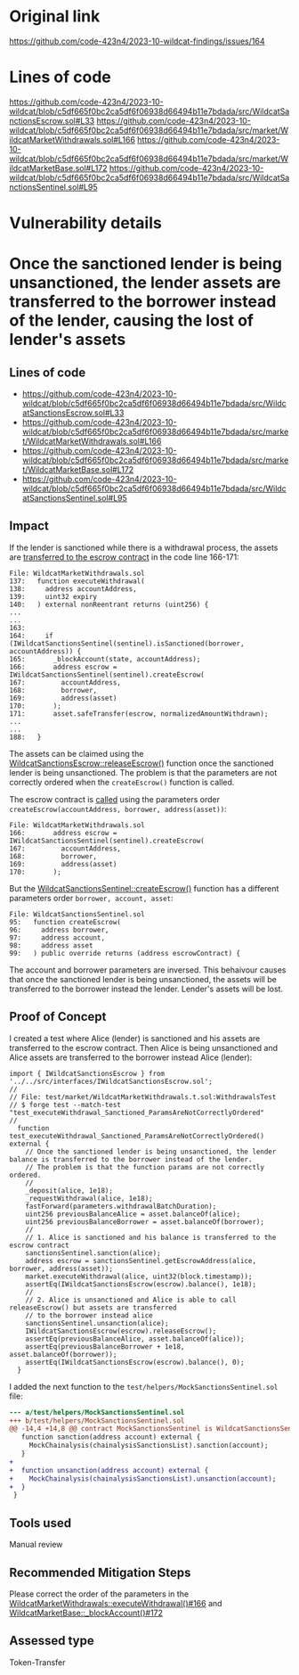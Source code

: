 # Original link
https://github.com/code-423n4/2023-10-wildcat-findings/issues/164
# Lines of code

https://github.com/code-423n4/2023-10-wildcat/blob/c5df665f0bc2ca5df6f06938d66494b11e7bdada/src/WildcatSanctionsEscrow.sol#L33
https://github.com/code-423n4/2023-10-wildcat/blob/c5df665f0bc2ca5df6f06938d66494b11e7bdada/src/market/WildcatMarketWithdrawals.sol#L166
https://github.com/code-423n4/2023-10-wildcat/blob/c5df665f0bc2ca5df6f06938d66494b11e7bdada/src/market/WildcatMarketBase.sol#L172
https://github.com/code-423n4/2023-10-wildcat/blob/c5df665f0bc2ca5df6f06938d66494b11e7bdada/src/WildcatSanctionsSentinel.sol#L95


# Vulnerability details

# Once the sanctioned lender is being unsanctioned, the lender assets are transferred to the borrower instead of the lender, causing the lost of lender's assets

## Lines of code
- https://github.com/code-423n4/2023-10-wildcat/blob/c5df665f0bc2ca5df6f06938d66494b11e7bdada/src/WildcatSanctionsEscrow.sol#L33
- https://github.com/code-423n4/2023-10-wildcat/blob/c5df665f0bc2ca5df6f06938d66494b11e7bdada/src/market/WildcatMarketWithdrawals.sol#L166
- https://github.com/code-423n4/2023-10-wildcat/blob/c5df665f0bc2ca5df6f06938d66494b11e7bdada/src/market/WildcatMarketBase.sol#L172
- https://github.com/code-423n4/2023-10-wildcat/blob/c5df665f0bc2ca5df6f06938d66494b11e7bdada/src/WildcatSanctionsSentinel.sol#L95

## Impact

If the lender is sanctioned while there is a withdrawal process, the assets are [transferred to the escrow contract](https://github.com/code-423n4/2023-10-wildcat/blob/c5df665f0bc2ca5df6f06938d66494b11e7bdada/src/market/WildcatMarketWithdrawals.sol#L166-L171) in the code line 166-171:

```solidity
File: WildcatMarketWithdrawals.sol
137:   function executeWithdrawal(
138:     address accountAddress,
139:     uint32 expiry
140:   ) external nonReentrant returns (uint256) {
...
...
163: 
164:     if (IWildcatSanctionsSentinel(sentinel).isSanctioned(borrower, accountAddress)) {
165:       _blockAccount(state, accountAddress);
166:       address escrow = IWildcatSanctionsSentinel(sentinel).createEscrow(
167:         accountAddress,
168:         borrower,
169:         address(asset)
170:       );
171:       asset.safeTransfer(escrow, normalizedAmountWithdrawn);
...
...
188:   }
```

The assets can be claimed using the [WildcatSanctionsEscrow::releaseEscrow()](https://github.com/code-423n4/2023-10-wildcat/blob/c5df665f0bc2ca5df6f06938d66494b11e7bdada/src/WildcatSanctionsEscrow.sol#L33) function once the sanctioned lender is being unsanctioned. The problem is that the parameters are not correctly ordered when the ```createEscrow()``` function is called. 

The escrow contract is [called](https://github.com/code-423n4/2023-10-wildcat/blob/c5df665f0bc2ca5df6f06938d66494b11e7bdada/src/market/WildcatMarketWithdrawals.sol#L166-L171) using the parameters order ```createEscrow(accountAddress, borrower, address(asset))```:

```solidity
File: WildcatMarketWithdrawals.sol
166:       address escrow = IWildcatSanctionsSentinel(sentinel).createEscrow(
167:         accountAddress,
168:         borrower,
169:         address(asset)
170:       );
```

But the [WildcatSanctionsSentinel::createEscrow()](https://github.com/code-423n4/2023-10-wildcat/blob/c5df665f0bc2ca5df6f06938d66494b11e7bdada/src/WildcatSanctionsSentinel.sol#L95) function has a different parameters order ```borrower, account, asset```: 

```solidity
File: WildcatSanctionsSentinel.sol
95:   function createEscrow(
96:     address borrower,
97:     address account,
98:     address asset
99:   ) public override returns (address escrowContract) {
```

The account and borrower parameters are inversed. This behaivour causes that once the sanctioned lender is being unsanctioned, the assets will be transferred to the borrower instead the lender. Lender's assets will be lost.

## Proof of Concept

I created a test where Alice (lender) is sanctioned and his assets are transferred to the escrow contract. Then Alice is being unsanctioned and Alice assets are transferred to the borrower instead Alice (lender):

```solidity
import { IWildcatSanctionsEscrow } from '../../src/interfaces/IWildcatSanctionsEscrow.sol';
//
// File: test/market/WildcatMarketWithdrawals.t.sol:WithdrawalsTest
// $ forge test --match-test "test_executeWithdrawal_Sanctioned_ParamsAreNotCorrectlyOrdered"
//
  function test_executeWithdrawal_Sanctioned_ParamsAreNotCorrectlyOrdered() external {
    // Once the sanctioned lender is being unsanctioned, the lender balance is transferred to the borrower instead of the lender.
    // The problem is that the function params are not correctly ordered.
    // 
    _deposit(alice, 1e18);
    _requestWithdrawal(alice, 1e18);
    fastForward(parameters.withdrawalBatchDuration);
    uint256 previousBalanceAlice = asset.balanceOf(alice);
    uint256 previousBalanceBorrower = asset.balanceOf(borrower);
    //
    // 1. Alice is sanctioned and his balance is transferred to the escrow contract
    sanctionsSentinel.sanction(alice);
    address escrow = sanctionsSentinel.getEscrowAddress(alice, borrower, address(asset));
    market.executeWithdrawal(alice, uint32(block.timestamp));
    assertEq(IWildcatSanctionsEscrow(escrow).balance(), 1e18);
    //
    // 2. Alice is unsanctioned and Alice is able to call releaseEscrow() but assets are transferred
    // to the borrower instead alice
    sanctionsSentinel.unsanction(alice);
    IWildcatSanctionsEscrow(escrow).releaseEscrow();
    assertEq(previousBalanceAlice, asset.balanceOf(alice));
    assertEq(previousBalanceBorrower + 1e18, asset.balanceOf(borrower));
    assertEq(IWildcatSanctionsEscrow(escrow).balance(), 0);
  }
```

I added the next function to the ```test/helpers/MockSanctionsSentinel.sol``` file:

```diff
--- a/test/helpers/MockSanctionsSentinel.sol
+++ b/test/helpers/MockSanctionsSentinel.sol
@@ -14,4 +14,8 @@ contract MockSanctionsSentinel is WildcatSanctionsSentinel {
   function sanction(address account) external {
     MockChainalysis(chainalysisSanctionsList).sanction(account);
   }
+
+  function unsanction(address account) external {
+    MockChainalysis(chainalysisSanctionsList).unsanction(account);
+  }
 }
```

## Tools used

Manual review

## Recommended Mitigation Steps

Please correct the order of the parameters in the [WildcatMarketWithdrawals::executeWithdrawal()#166](https://github.com/code-423n4/2023-10-wildcat/blob/c5df665f0bc2ca5df6f06938d66494b11e7bdada/src/market/WildcatMarketWithdrawals.sol#L166-L171) and [WildcatMarketBase::_blockAccount()#172](https://github.com/code-423n4/2023-10-wildcat/blob/c5df665f0bc2ca5df6f06938d66494b11e7bdada/src/market/WildcatMarketBase.sol#L172)


## Assessed type

Token-Transfer
